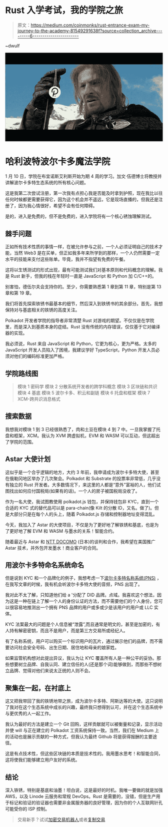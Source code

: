 # Rust 入学考试，我的学院之旅

> 原文：<https://medium.com/coinmonks/rust-entrance-exam-my-journey-to-the-academy-81549291638f?source=collection_archive---------6----------------------->

~dwulf

![](img/18cfce44dbfa93ca3a63a652ad6f5af7.png)

# 哈利波特波尔卡多魔法学院

1 月 10 日，学院在布宜诺斯艾利斯开始为期 4 周的学习。加文·伍德博士将教授并讲解波尔卡多特生态系统的所有核心问题。

这是我第二次尝试注册，第一次我有点担心我是否能及时拿到护照，现在我比以往任何时候都更需要获得它，因为这个机会并不遥远，它是现场直播的，但我还是注册了，因为我心情很好，希望不会有任何障碍。

是的，进入是免费的，但不是免费的，进入学院将有一个核心锈蚀理解测试。

## 棘手问题

正如所有技术性质的事情一样，在被允许参与之前，一个人必须证明自己的技术才能，当然 Web3 是在买单，但正如我多年来所学到的那样，一个人仍然需要一定水平的技能来支付这些账单。毕竟，我并不指望有免费的午餐。

这将以生锈测试的形式出现，最有可能测试我们对基本原则和代码概念的理解。我是 Rust 新手，但我的栈在年轻时一直是 JavaScript 和 Python 加 C/C++的。

别害怕，德伍尔夫会支持你的。至少，你需要熟悉第 1 章到第 11 章，特别是第 13 章和第 19 章。

我们将首先探索铁锈书最基本的细节，然后深入到铁锈书的其余部分。首先，我想保持对与基底相关的铁锈的高度关注。

Polkadot 开发者学院的指导者非常清楚 Rust 对游戏的期望。不仅仅是在学院里，而是深入到基质本身的症结。Rust 没有传统的内存错误，仅仅基于它对编译器的实现。

我必须说，Rust 来自 JavaScript 和 Python，它更为核心，更为严格。太多的 JavaScript 开发人员陷入了困境，我建议学好 TypeScript，Python 开发人员必须对他们的编码标准更加严格。

## 学院路线图

> 模块 1 密码学
> 模块 2 分散系统开发者的跨学科概念
> 模块 3 区块链和共识
> 模块 4 基底
> 模块 5 波尔卡多、积云和副链
> 模块 6 托盘和框架
> 模块 7 XCM-跨共识消息格式

## 搜索数据

我想我对模块 1 到 3 已经很熟悉了，肉和土豆在模块 4 到 7 中。一旦我掌握了托盘和框架，XCM。我认为 XVM 跨虚拟机，EVM 和 WASM 可以互动，但这超出了学院的范围。

## Astar 大使计划

这似乎是一个合乎逻辑的地方，大约 3 年前，我申请成为波尔卡多特大使，甚至在俄勒冈地区举办了几次聚会。Polkadot 和 Substrate 的投票率非常低，几乎没有独立的 Rust 开发者。大多数情况下，来这里的人都是“意外”富裕的人，他们试图找出如何应付国税局(如果有的话)。一个人的房子被国税局没收了。

作为一名大使，我试图教使用 polkadot.js 钱包，并保持钱包非 KYC，直到一个合适的 KYC 式的替代品可以是 para-chain(像 Kilt 的分散 ID，又名。做了)。但是大部分只是在每个人的头上，随着 Polkadot.js 存储和控制器地址变得混乱。

今天，我加入了 Astar 的大使项目，不仅是为了更好地了解铁锈和基底，也是为了更好地了解 EVM 和 WASM 与墨水的关系！智能合约。

随着最近与 Astar 和 [NTT DOCOMO](/astar-network/ntt-docomo-and-astar-network-cooperate-to-promote-web3-4f2f6acdb99b) (日本)的谈判和合作，我希望在美国推广 Astar 技术，并外包开发墨水！商业客户的合同。

## 用波尔卡多特命名系统命名

但是说到 KYC 和一个品牌化的例子，我想考虑一下[波尔卡多特名称系统(PNS)](https://www.pns.link/) ，在我写文章的时候，我有机会听波尔卡多特大使的音频，PNS 出现了。

我对此不太了解，只知道他们给 a '分配了 DID 品牌。点域。我喜欢这个想法，因为这是一种在链上了解一个人的身份认证的方法，而不需要他们的个人身份，您可以很容易地推测出一个拥有 PNS 品牌的用户或多或少是该用户的用户或 LLC 实体。

KYC 法案最大的问题是个人信息被“泄露”,而且通常是明文的，甚至是加密的，有人持有解密密钥，而且不是用户，而是第三方交易所或经纪人。

有了名称系统，用户可以购买一个标识用户的瓦片，通过展示他们的品牌，而不需要访问社会安全号码、出生日期、居住地和母亲的娘家姓。

如果监管机构想对此提出异议，我认为让 KYC 覆盖所有人是一种公平的妥协。那些想要树立品牌、自我认同、建立信任的人(还是那个词)能够做到，而那些不想树立品牌、觉得对他们来说太正统的人则不会。

## 聚集在一起，在衬底上

这又把我带回了我的铁锈地带之旅，成为波尔卡多特、阿斯达等的大使。这只说明了我对在这个生态系统中成长的兴趣，最终我只想得到认可，并在这个生态系统中与更优秀的人一起工作。

我认为最好的方法是建立一个 Git 回购，这样贡献就可以被衡量和记录，显示活动并使 will 与正在建立的 Polkadot 工资系统保持一致。当然，我们在 Medium 上的活动也是展示贡献的一种方式，但我认为最终 Github 将是获得报酬的主要途径。

这是有点技术性，但这些区块链的本质是技术性的。我用墨水思考！和智能合同，这将使我们能够建立用户友好的系统。

## 结论

深入铁锈，特别是基底和油墨！坦白说，这是最好的时机。我唯一要做的就是加强 AWS，以及 Linode 云服务和常规 DevOps。Rust 是需要的，没错，但是生产用于标记和验证的验证器也需要非金属服务器的良好管理，因为你的个人互联网针孔可能受你的 ISP 控制。

> 交易新手？试试[加密交易机器人](/coinmonks/crypto-trading-bot-c2ffce8acb2a)或者[复制交易](/coinmonks/top-10-crypto-copy-trading-platforms-for-beginners-d0c37c7d698c)